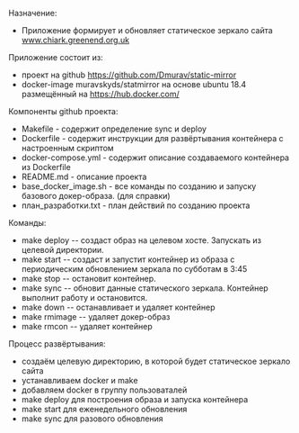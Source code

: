 Назначение:
- Приложение формирует и обновляет статическое зеркало сайта www.chiark.greenend.org.uk 

Приложение состоит из:
- проект на github https://github.com/Dmurav/static-mirror
- docker-image muravskyds/statmirror на основе ubuntu 18.4 размещённый на https://hub.docker.com/

Компоненты github проекта:
- Makefile - содержит определение sync и deploy
- Dockerfile - содержит инструкции для развёртывания контейнера с настроенным скриптом
- docker-compose.yml - содержит описание создаваемого контейнера из Dockerfile
- README.md - описание проекта
- base_docker_image.sh - все команды по созданию и запуску базового докер-образа. (для справки)
- план_разработки.txt - план действий по созданию проекта

Команды:
- make deploy   -- создаст образ на целевом хосте. Запускать из целевой директории.
- make start    -- создаст и запустит контейнер из образа с периодическим обновлением зеркала по субботам в 3:45
- make stop     -- остановит контейнер.
- make sync     -- обновит данные статического зеркала. Контейнер выполнит работу и остановится.
- make down     -- останавливает и удаляет контейнер
- make rmimage  -- удаляет докер-образ
- make rmcon    -- удаляет контейнер

Процесс развёртывания:
- создаём целевую директорию, в которой будет статическое зеркало сайта
- устанавливаем docker и make
- добавляем docker в группу пользоваталей
- make deploy для построения образа и запуска контейнера
- make start для еженедельного обновления
- make sync для разового обновления

